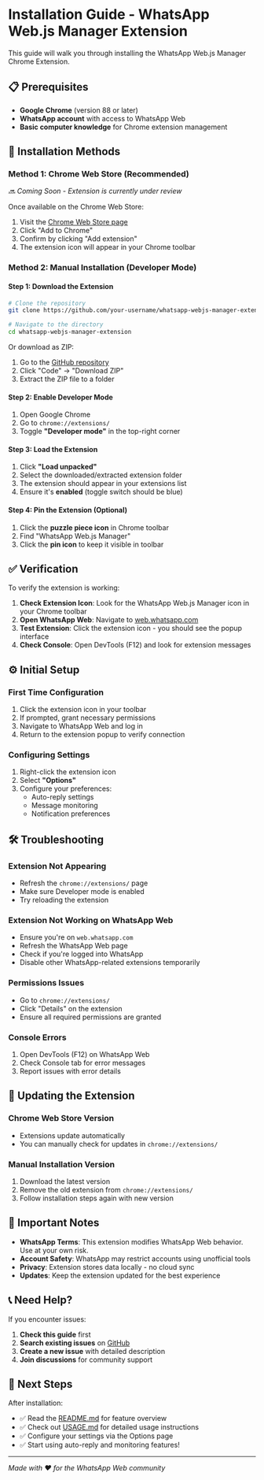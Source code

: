 # Installation Guide - WhatsApp Web.js Manager Extension

This guide will walk you through installing the WhatsApp Web.js Manager Chrome Extension.

## 📋 Prerequisites

- **Google Chrome** (version 88 or later)
- **WhatsApp account** with access to WhatsApp Web
- **Basic computer knowledge** for Chrome extension management

## 🚀 Installation Methods

### Method 1: Chrome Web Store (Recommended)
*🔜 Coming Soon - Extension is currently under review*

Once available on the Chrome Web Store:
1. Visit the [Chrome Web Store page](https://chrome.google.com/webstore/detail/whatsapp-webjs-manager)
2. Click "Add to Chrome"
3. Confirm by clicking "Add extension"
4. The extension icon will appear in your Chrome toolbar

### Method 2: Manual Installation (Developer Mode)

#### Step 1: Download the Extension
```bash
# Clone the repository
git clone https://github.com/your-username/whatsapp-webjs-manager-extension.git

# Navigate to the directory
cd whatsapp-webjs-manager-extension
```

Or download as ZIP:
1. Go to the [GitHub repository](https://github.com/your-username/whatsapp-webjs-manager-extension)
2. Click "Code" → "Download ZIP"
3. Extract the ZIP file to a folder

#### Step 2: Enable Developer Mode
1. Open Google Chrome
2. Go to `chrome://extensions/`
3. Toggle **"Developer mode"** in the top-right corner

#### Step 3: Load the Extension
1. Click **"Load unpacked"**
2. Select the downloaded/extracted extension folder
3. The extension should appear in your extensions list
4. Ensure it's **enabled** (toggle switch should be blue)

#### Step 4: Pin the Extension (Optional)
1. Click the **puzzle piece icon** in Chrome toolbar
2. Find "WhatsApp Web.js Manager"
3. Click the **pin icon** to keep it visible in toolbar

## ✅ Verification

To verify the extension is working:

1. **Check Extension Icon**: Look for the WhatsApp Web.js Manager icon in your Chrome toolbar
2. **Open WhatsApp Web**: Navigate to [web.whatsapp.com](https://web.whatsapp.com)
3. **Test Extension**: Click the extension icon - you should see the popup interface
4. **Check Console**: Open DevTools (F12) and look for extension messages

## ⚙️ Initial Setup

### First Time Configuration
1. Click the extension icon in your toolbar
2. If prompted, grant necessary permissions
3. Navigate to WhatsApp Web and log in
4. Return to the extension popup to verify connection

### Configuring Settings
1. Right-click the extension icon
2. Select **"Options"**
3. Configure your preferences:
   - Auto-reply settings
   - Message monitoring
   - Notification preferences

## 🛠️ Troubleshooting

### Extension Not Appearing
- Refresh the `chrome://extensions/` page
- Make sure Developer mode is enabled
- Try reloading the extension

### Extension Not Working on WhatsApp Web
- Ensure you're on `web.whatsapp.com`
- Refresh the WhatsApp Web page
- Check if you're logged into WhatsApp
- Disable other WhatsApp-related extensions temporarily

### Permissions Issues
- Go to `chrome://extensions/`
- Click "Details" on the extension
- Ensure all required permissions are granted

### Console Errors
1. Open DevTools (F12) on WhatsApp Web
2. Check Console tab for error messages
3. Report issues with error details

## 🔄 Updating the Extension

### Chrome Web Store Version
- Extensions update automatically
- You can manually check for updates in `chrome://extensions/`

### Manual Installation Version
1. Download the latest version
2. Remove the old extension from `chrome://extensions/`
3. Follow installation steps again with new version

## 🚨 Important Notes

- **WhatsApp Terms**: This extension modifies WhatsApp Web behavior. Use at your own risk.
- **Account Safety**: WhatsApp may restrict accounts using unofficial tools
- **Privacy**: Extension stores data locally - no cloud sync
- **Updates**: Keep the extension updated for the best experience

## 📞 Need Help?

If you encounter issues:

1. **Check this guide** first
2. **Search existing issues** on [GitHub](https://github.com/your-username/whatsapp-webjs-manager-extension/issues)
3. **Create a new issue** with detailed description
4. **Join discussions** for community support

## 🎯 Next Steps

After installation:
- ✅ Read the [README.md](README.md) for feature overview
- ✅ Check out [USAGE.md](USAGE.md) for detailed usage instructions
- ✅ Configure your settings via the Options page
- ✅ Start using auto-reply and monitoring features!

---

*Made with ❤️ for the WhatsApp Web community*